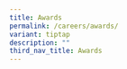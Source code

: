 ```yaml
---
title: Awards
permalink: /careers/awards/
variant: tiptap
description: ""
third_nav_title: Awards
---
```

